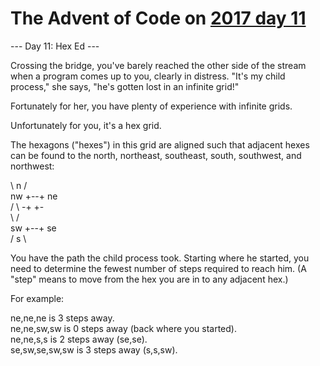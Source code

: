 # The Advent of Code on [2017 day 11](https://adventofcode.com/2017/day/11)

--- Day 11: Hex Ed ---

Crossing the bridge, you've barely reached the other side of the stream when a program comes up to you, clearly in distress.  "It's my child process," she says, "he's gotten lost in an infinite grid!"

Fortunately for her, you have plenty of experience with infinite grids.

Unfortunately for you, it's a hex grid.

The hexagons ("hexes") in this grid are aligned such that adjacent hexes can be found to the north, northeast, southeast, south, southwest, and northwest:

\ n  /\
nw +--+ ne\
  /    \\
-+      +-\
  \    /\
sw +--+ se\
  / s  \

You have the path the child process took. Starting where he started, you need to determine the fewest number of steps required to reach him. (A "step" means to move from the hex you are in to any adjacent hex.)

For example:

ne,ne,ne is 3 steps away.\
ne,ne,sw,sw is 0 steps away (back where you started).\
ne,ne,s,s is 2 steps away (se,se).\
se,sw,se,sw,sw is 3 steps away (s,s,sw).